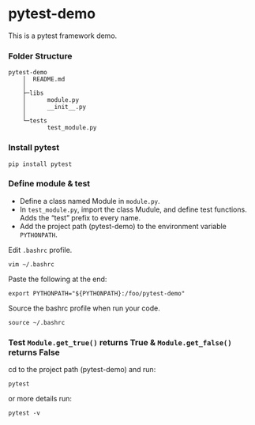 # pytest-demo
This is a pytest framework demo.

### Folder Structure
```
pytest-demo
    │  README.md
    │
    ├─libs
    │      module.py
    │      __init__.py
    │
    └─tests
           test_module.py
```

### Install pytest
```
pip install pytest
```

### Define module & test
- Define a class named Module in `module.py`.  
- In `test_module.py`, import the class Mudule, and define test functions. Adds the “test” prefix to every name.  
-  Add the project path (pytest-demo) to the environment variable `PYTHONPATH`.  

Edit `.bashrc` profile.  

```
vim ~/.bashrc 
```

Paste the following at the end:  
```
export PYTHONPATH="${PYTHONPATH}:/foo/pytest-demo"

```

Source the bashrc profile when run your code.  

```
source ~/.bashrc 

```

### Test `Module.get_true()` returns True & `Module.get_false()` returns False

cd to the project path (pytest-demo) and run:
```
pytest

```
or more details run:
```
pytest -v
```
